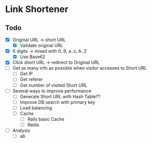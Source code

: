 # Link Shortener

## Todo
- [x] Original URL -> short URL
  - [x] Validate original URL
- [x] 6 digits -> mixed with 0..9, a..z, A..Z
  - [x] Use Base62
- [x] Click short URL -> redirect to Original URL
- [ ] Get as many info as possible when visitor accesses to Short URL
  - [ ] Get IP
  - [ ] Get referer
  - [ ] Get number of visited Short URL
- [ ] Several ways to improve performance
  - [ ] Generate Short URL with Hash Table??
  - [ ] Improve DB search with primary key
  - [ ] Load balancing
  - [ ] Cache
    - [ ] Rails basic Cache
    - [ ] Redis
- [ ] Analysis
  - [ ] ab
